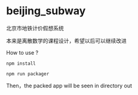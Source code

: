 # beijing_subway
北京市地铁计价假想系统

本来是离散数学的课程设计，希望以后可以继续改进

How to use ?
```
npm install

npm run packager
```
Then，the packed app will be seen in directory out  
